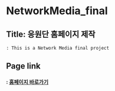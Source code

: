 # NetworkMedia_final

## Title: 응원단 홈페이지 제작
    : This is a Network Media final project

## Page link
#### : [홈페이지 바로가기](http://127.0.0.1:5500/20211511_final.html)
